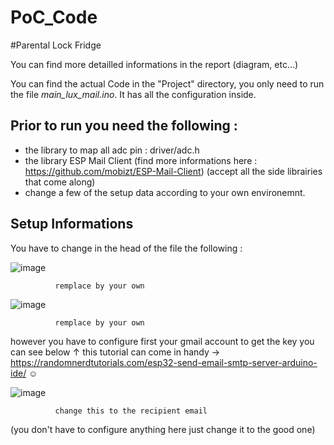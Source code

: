 # PoC_Code

#Parental Lock Fridge

You can find more detailled informations in the report (diagram, etc...)

You can find the actual Code in the "Project" directory, you only need to run the file *main_lux_mail.ino*.
It has all the configuration inside.

## Prior to run you need the following :
- the library to map all adc pin : driver/adc.h
- the library ESP Mail Client (find more informations here : https://github.com/mobizt/ESP-Mail-Client) (accept all the side librairies that come along)
- change a few of the setup data according to your own environemnt.
 
## Setup Informations 
You have to change in the head of the file the following :

![image](https://user-images.githubusercontent.com/74834074/192166466-f56ee485-a949-4d3f-ade5-049624c75f9f.png)
              
              remplace by your own
              
![image](https://user-images.githubusercontent.com/74834074/192166486-e7854db4-569f-4156-be59-3f92b8c37206.png)
              
              remplace by your own
however you have to configure first your gmail account to get the key you can see below ↑
this tutorial can come in handy → https://randomnerdtutorials.com/esp32-send-email-smtp-server-arduino-ide/ ☺

![image](https://user-images.githubusercontent.com/74834074/192166607-464e4a0a-b47c-47cb-aa1b-aea94541f372.png)
              
              change this to the recipient email
(you don't have to configure anything here just change it to the good one)
